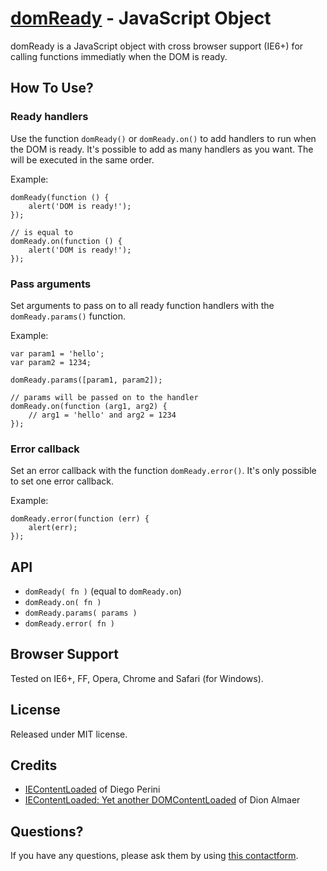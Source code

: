 [domReady](http://www.freelancephp.net/domready-javascript-object-cross-browser/) - JavaScript Object
=====================================================================================================

domReady is a JavaScript object with cross browser support (IE6+) for calling functions immediatly when the DOM is ready.


How To Use?
-----------

### Ready handlers ###

Use the function `domReady()` or `domReady.on()` to add handlers to run when the DOM is ready. It's possible to add as many handlers as you want. The will be executed in the same order.

Example:

    domReady(function () {
        alert('DOM is ready!');
    });

    // is equal to
    domReady.on(function () {
        alert('DOM is ready!');
    });


### Pass arguments ###

Set arguments to pass on to all ready function handlers with the `domReady.params()` function.

Example:

    var param1 = 'hello';
    var param2 = 1234;

    domReady.params([param1, param2]);

    // params will be passed on to the handler
    domReady.on(function (arg1, arg2) {
        // arg1 = 'hello' and arg2 = 1234
    });

### Error callback ###

Set an error callback with the function `domReady.error()`. It's only possible to set one error callback.

Example:

    domReady.error(function (err) {
        alert(err);
    });


API
---
* `domReady( fn )` (equal to `domReady.on`)
* `domReady.on( fn )`
* `domReady.params( params )`
* `domReady.error( fn )`


Browser Support
---------------

Tested on IE6+, FF, Opera, Chrome and Safari (for Windows).


License
-------

Released under MIT license.


Credits
-------

* [IEContentLoaded](http://javascript.nwbox.com/IEContentLoaded/) of Diego Perini
* [IEContentLoaded: Yet another DOMContentLoaded](http://ajaxian.com/archives/iecontentloaded-yet-another-domcontentloaded) of Dion Almaer


Questions?
----------

If you have any questions, please ask them by using [this contactform](http://www.freelancephp.net/contact).
